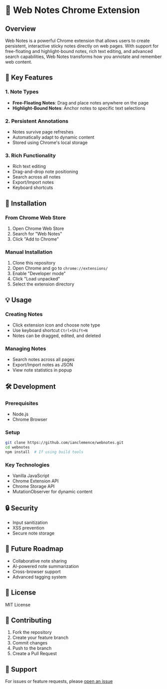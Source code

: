 # 📝 Web Notes Chrome Extension

## Overview
Web Notes is a powerful Chrome extension that allows users to create persistent, interactive sticky notes directly on web pages. With support for free-floating and highlight-bound notes, rich text editing, and advanced search capabilities, Web Notes transforms how you annotate and remember web content.

## 🌟 Key Features

### 1. Note Types
- **Free-Floating Notes**: Drag and place notes anywhere on the page
- **Highlight-Bound Notes**: Anchor notes to specific text selections

### 2. Persistent Annotations
- Notes survive page refreshes
- Automatically adapt to dynamic content
- Stored using Chrome's local storage

### 3. Rich Functionality
- Rich text editing
- Drag-and-drop note positioning
- Search across all notes
- Export/Import notes
- Keyboard shortcuts

## 🚀 Installation

### From Chrome Web Store
1. Open Chrome Web Store
2. Search for "Web Notes"
3. Click "Add to Chrome"

### Manual Installation
1. Clone this repository
2. Open Chrome and go to `chrome://extensions/`
3. Enable "Developer mode"
4. Click "Load unpacked"
5. Select the extension directory

## 💡 Usage

### Creating Notes
- Click extension icon and choose note type
- Use keyboard shortcut `Ctrl+Shift+N`
- Notes can be dragged, edited, and deleted

### Managing Notes
- Search notes across all pages
- Export/Import notes as JSON
- View note statistics in popup

## 🛠 Development

### Prerequisites
- Node.js
- Chrome Browser

### Setup
```bash
git clone https://github.com/ianclemence/webnotes.git
cd webnotes
npm install  # If using build tools
```

### Key Technologies
- Vanilla JavaScript
- Chrome Extension API
- Chrome Storage API
- MutationObserver for dynamic content

## 🔒 Security
- Input sanitization
- XSS prevention
- Secure note storage

## 🔮 Future Roadmap
- Collaborative note sharing
- AI-powered note summarization
- Cross-browser support
- Advanced tagging system

## 📄 License
MIT License

## 🤝 Contributing
1. Fork the repository
2. Create your feature branch
3. Commit changes
4. Push to the branch
5. Create a Pull Request

## 📧 Support
For issues or feature requests, please [open an issue](https://github.com/ianclemence/webnotes/issues)